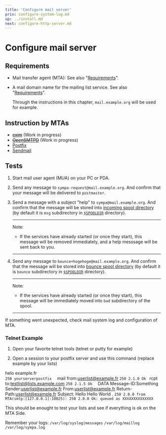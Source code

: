 ```yaml
---
title: 'Configure mail server'
priv: configure-system-log.md
up: ../install.md
next: configure-http-server.md
---
```


Configure mail server
=====================

Requirements
------------

  * Mail transfer agent (MTA):
    See also "[Requirements](../requirements.md#mail-transfer-agent-mta)".

  * A mail domain name for the mailing list service.
    See also "[Requirements](../requirements.md#network-requirements)".

    Through the instructions in this chapter, ``mail.example.org`` will be
    used for example.

Instruction by MTAs
-------------------

  - ~~[exim](configure-mail-server-exim.md)~~ (Work in progress)
  - ~~[OpenSMTPD](configure-mail-server-opensmtpd.md)~~ (Work in progress)
  - [Postfix](configure-mail-server-postfix.md)
  - [Sendmail](configure-mail-server-sendmail.md)

Tests
-----

  1. Start mail user agent (MUA) on your PC or PDA.

  2. Send any message to ``sympa-request@mail.example.org``.
     And confirm that your message will be delivered to ``postmaster``.

  3. Send a message with a subject "help" to ``sympa@mail.example.org``.
     And confirm that the message will be stored into
     [incoming spool directory](../man/sympa.conf.5.md#queue) (by default
     it is ``msg`` subdirectory in [``$SPOOLDIR``](../layout.md#spooldir)
     directory).

     ----
     Note:

       * If the services have already started (or once they start), this
         message will be removed immediately, and a help messsage will be sent
         back to you.

     ----

  4. Send any message to ``bounce+hogehoge@mail.example.org``.
     And confirm that the message will be stored into
     [bounce spool directory](../man/sympa.conf.5.md#queuebounce) (by default
     it is ``bounce`` subdirectory in [``$SPOOLDIR``](../layout.md#spooldir)
     directory).

     ----
     Note:

       * If the services have already started (or once they start), this
         message will be immediately moved into ``bad`` subdirectory of the
         spool.

     ----

If something went unexpected, check mail system log and configuration of MTA.

### Telnet Example

  1. Open your favorite telnet tools (telnet or putty for example)
  
  2. Open a session to your postfix server and use this command (replace example by your lists)

  helo example.fr  
    ``250 yourserverpostfix  ``
  mail from:<userlist@example.fr>
   `` 250 2.1.0 Ok  ``
  rcpt to:<testlist@lists.example.com>
    ``250 2.1.5 Ok  ``
  DATA
  Message-ID:Something
  Sender:<userlist@example.fr>
  From:<userlist@example.fr>
  Return-Path:<userlist@example.fr>
  Subject: Hello
  Hello World
  .
    ``250 2.0.0 from MTA(smtp:[127.0.0.1]:10025): 250 2.0.0 Ok: queued as XXXXXXXXXXXXXX  ``
  
  This should be enought to test your lists and see if everything is ok on the MTA Side.

Remember your logs:
  ``/var/log/syslog|messages``
  ``/var/log/maillog  ``
  ``/var/log/sympa.log  ``

